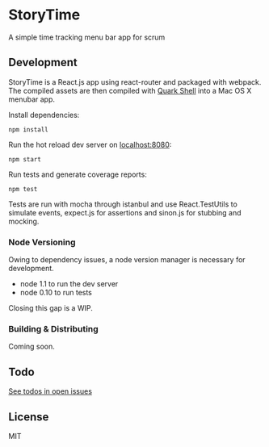 # StoryTime

A simple time tracking menu bar app for scrum

## Development

StoryTime is a React.js app using react-router and packaged with webpack. The compiled assets are then compiled with [Quark Shell](https://github.com/HackPlan/quark-shell-mac) into a Mac OS X menubar app.

Install dependencies:

`npm install`

Run the hot reload dev server on [localhost:8080](http://localhost:8080):

`npm start`

Run tests and generate coverage reports:

`npm test`

Tests are run with mocha through istanbul and use React.TestUtils to simulate events, expect.js for assertions and sinon.js for stubbing and mocking.

### Node Versioning

Owing to dependency issues, a node version manager is necessary for development.

*  node 1.1 to run the dev server
*  node 0.10 to run tests

Closing this gap is a WIP.

### Building & Distributing

Coming soon.

## Todo

[See todos in open issues](https://github.com/sterlingwes/storytime/issues?q=is%3Aopen+is%3Aissue+label%3Atodo)

## License

MIT